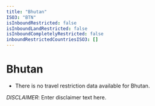 ```yaml
---
title: "Bhutan"
ISO3: "BTN"
isInboundRestricted: false
isInboundLandRestricted: false
isInboundCompletelyRestricted: false
inboundRestrictedCountriesISO3: []
---
```


# Bhutan

* There is no travel restriction data available for Bhutan.

*DISCLAIMER*: Enter disclaimer text here.
